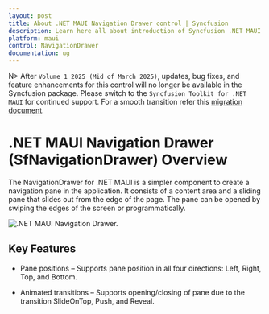 ```yaml
---
layout: post
title: About .NET MAUI Navigation Drawer control | Syncfusion
description: Learn here all about introduction of Syncfusion .NET MAUI Navigation Drawer (SfNavigationDrawer) control, its elements and more.
platform: maui
control: NavigationDrawer
documentation: ug
---
```


N> After `Volume 1 2025 (Mid of March 2025)`, updates, bug fixes, and feature enhancements for this control will no longer be available in the Syncfusion package. Please switch to the `Syncfusion Toolkit for .NET MAUI` for continued support. For a smooth transition refer this [migration document](https://help.syncfusion.com/maui-toolkit/migration).

# .NET MAUI Navigation Drawer (SfNavigationDrawer) Overview

The NavigationDrawer for .NET MAUI is a simpler component to create a navigation pane in the application. It consists of a content area and a sliding pane that slides out from the edge of the page. The pane can be opened by swiping the edges of the screen or programmatically.

![.NET MAUI Navigation Drawer.](Images/overview/net-maui-navigationdrawer.png)

## Key Features

* Pane positions – Supports pane position in all four directions: Left, Right, Top, and Bottom.

* Animated transitions – Supports opening/closing of pane due to the transition SlideOnTop, Push, and Reveal.